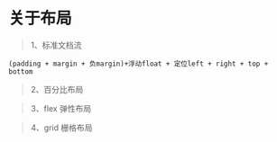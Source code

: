 # 关于布局 # 
> 1、标准文档流

    (padding + margin + 负margin)+浮动float + 定位left + right + top + bottom

> 2、百分比布局

> 3、flex 弹性布局

> 4、grid 栅格布局
